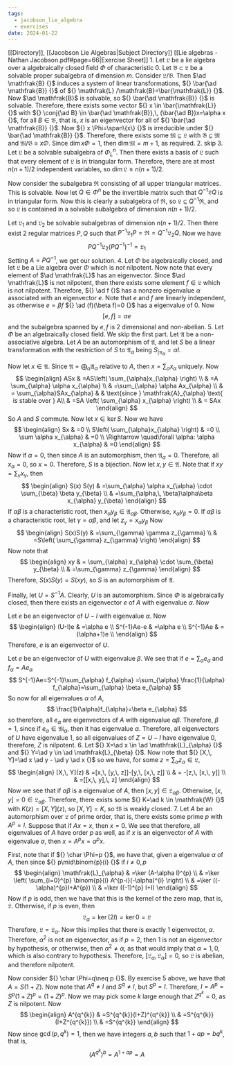 ```yaml
---
tags:
  - jacobson_lie_algebra
  - exercises
date: 2024-01-22
---
```

[[Directory]], [[Jacobson Lie Algebras|Subject Directory]]
[[Lie algebras - Nathan Jacobson.pdf#page=66|Exercise Sheet]]
1. 
Let ${} \mathfrak{L} {}$ be a lie algebra over a algebraically closed field ${} \Phi {}$ of characteristic 0. Let ${} \mathfrak{B}\subset \mathfrak{L} {}$ be a solvable proper subalgebra of dimension $m {}$. Consider ${} \mathfrak{L} / \mathfrak{B} {}$. Then $\ad \mathfrak{B} {}$ induces a system of linear transformations, ${} \bar{\ad \mathfrak{B}} {}$ of ${} \mathfrak{L} /\mathfrak{B}=\bar{\mathfrak{L}} {}$. Now $\ad \mathfrak{B}$ is solvable, so ${} \bar{\ad \mathfrak{B}} {}$ is solvable. Therefore, there exists some vector ${} x \in \bar{\mathfrak{L}} {}$ with ${} \conj{\ad B}  \in \bar{\ad \mathfrak{B}},\, (\bar{\ad B})x=\alpha x {}$, for all ${} B \in \mathfrak{B} {}$, that is, $x$ is an eigenvector for all of ${} \bar{\ad \mathfrak{B}} {}$. Now ${} x \Phi=\span\{x\} {}$ is irreducible under ${} \bar{\ad \mathfrak{B}} {}$. Therefore, there exists some ${} \mathfrak{M} \subseteq \mathfrak{L} {}$ with ${} \mathfrak{B} \subseteq  \mathfrak{M} {}$ and ${} \mathfrak{M} / \mathfrak{B} \cong  x\Phi {}$. Since ${} \dim x\Phi=1 {}$, then ${} \dim \mathfrak{M}=m+1 {}$, as required.
2. skip
3. 
Let ${} \mathfrak{L} {}$ be a solvable subalgebra of ${} \Phi^{n}_{L} {}$. Then there exists a basis of $\mathfrak{L}$ such that every element of $\mathfrak{L}$ is in triangular form. Therefore, there are at most ${} n(n+1)/2 {}$ independent variables, so ${} \dim \mathfrak{L} \leq n(n+1) /2 {}$. 

Now consider the subalgebra $\mathfrak{R} {}$ consisting of all upper triangular matrices. This is solvable. Now let ${} Q \in \Phi^{n} {}$ be the invertible matrix such that ${} Q^{-1}\mathfrak{L}Q {}$ is in triangular form. Now this is clearly a subalgebra of ${} \mathfrak{R}$, so ${} \mathfrak{L} \subseteq Q^{-1}\mathfrak{R} {}$, and so $\mathfrak{L} {}$ is contained in a solvable subalgebra of dimension ${} n(n+1) /2 {}$.

Let $\mathfrak{L}_{1} {}$ and $\mathfrak{L}_{2}$ be solvable subalgebras of dimension ${} n(n+1) / 2 {}$. Then there exist 2 regular matrices ${} P,\, Q {}$ such that ${} P^{-1}\mathfrak{L}_{1} P=\mathfrak{R}=Q^{-1}\mathfrak{L}_{2}Q {}$. Now we have 
$$
PQ^{-1}\mathfrak{L}_{2} (PQ^{-1})^{-1}=\mathfrak{L}_{1}
$$
Setting ${} A=PQ^{-1} {}$, we get our solution.
4. 
Let ${} \Phi {}$ be algebraically closed, and let ${} \mathfrak{L}$ be a Lie algebra over $\Phi {}$ which is *not* nilpotent. Now note that every element of $\ad \mathfrak{L}$ has an eigenvector. Since $\ad \mathfrak{L}$ is not nilpotent, then there exists some element ${} f \in \mathfrak{L} {}$ which is not nilpotent. Therefore, ${} \ad f {}$ has a nonzero eigenvalue $\alpha {}$ associated with an eigenvector ${} e {}$. Note that $e {}$ and $f {}$ are linearly independent, as otherwise ${} e=\beta f {}$ ${} \ad (f)(\beta f)=0 {}$ has a eigenvalue of ${} 0$. Now
$$
[e,\, f]=\alpha e
$$
and the subalgebra spanned by ${} e,\, f {}$ is 2 dimensional and non-abelian.
5. 
Let $\Phi$ be an algebraically closed field. We skip the first part. Let $\mathfrak{A}$ be a non-associative algebra. Let $A$ be an automorphism of $\mathfrak{A}$, and let ${} S {}$ be a linear transformation with the restriction of $S$ to $\mathfrak{A}_{\alpha}$ being ${} S_{|\mathfrak{A}_{\alpha}}=\alpha I {}$. 

Now let ${} x \in \mathfrak{A} {}$. Since ${} \mathfrak{A}=\bigoplus_{\alpha}\mathfrak{A}_{\alpha} {}$ relative to $A {}$, then ${} x=\sum_{\alpha} x_{\alpha} {}$ uniquely. Now 
$$
\begin{align}
 ASx & =AS\left( \sum_{\alpha}x_{\alpha} \right)   \\
 & =A \sum_{\alpha} \alpha x_{\alpha} \\
 & =\sum_{\alpha} \alpha Ax_{\alpha} \\
 & = \sum_{\alpha}SAx_{\alpha}  &  & \text{since } \mathfrak{A}_{\alpha} \text{ is stable over } A\\
 & =SA \left( \sum_{\alpha} x_{\alpha} \right) \\
 & = SAx
 \end{align}
$$
So $A$ and $S$ commute. Now let ${} x \in \ker S {}$. Now we have
$$
\begin{align}
Sx & =0 \\
S\left( \sum_{\alpha}x_{\alpha} \right) & =0 \\
\sum \alpha x_{\alpha} & =0 \\
\Rightarrow \quad\forall \alpha: \alpha x_{\alpha} & =0 
\end{align}
$$
Now if ${} \alpha=0 {}$, then since $A$ is an automorphism, then ${} \mathfrak{A}_{\alpha}=0 {}$. Therefore, all ${} x_{\alpha}=0 {}$, so ${} x=0 {}$. Therefore, $S$ is a bijection. Now let ${} x,\, y \in \mathfrak{A} {}$. Note that if ${} xy=\sum_{\gamma}x_{\gamma} {}$, then
$$
\begin{align}
S(x) S(y) & =\sum_{\alpha} \alpha x_{\alpha} \cdot  \sum_{\beta} \beta y_{\beta} \\
	 & =\sum_{\alpha,\, \beta}\alpha\beta x_{\alpha} y_{\beta}
\end{align}
$$
If $\alpha \beta$ is a characteristic root, then ${} x_{\alpha} y_{\beta} \in \mathfrak{A}_{\alpha\beta} {}$. Otherwise, ${} x_{\alpha} y_{\beta}=0 {}$. If $\alpha\beta {}$ is a characteristic root, let ${} \gamma=\alpha\beta {}$, and let ${} z_{\gamma}=x_{\alpha}y_{\beta} {}$ Now
$$
\begin{align}
S(x)S(y) & =\sum_{\gamma} \gamma z_{\gamma} \\
 & =S\left( \sum_{\gamma} z_{\gamma} \right)
\end{align}
$$
Now note that
$$
\begin{align}
 xy  & = \sum_{\alpha} x_{\alpha} \cdot \sum_{\beta} y_{\beta} \\
 & =\sum_{\gamma} z_{\gamma}
 \end{align}
$$
Therefore, ${} S(x)S(y)=S(xy) {}$, so $S$ is an automorphism of $\mathfrak{A}$. 

Finally, let ${} U=S^{-1}A {}$. Clearly, $U {}$ is an automorphism. Since $\Phi {}$ is algebraically closed, then there exists an eigenvector ${} e {}$ of ${} A {}$ with eigenvalue $\alpha {}$. Now 

Let $e {}$ be an eigenvector of $U-I {}$ with eigenvalue $\alpha$. Now
$$
\begin{align}
 (U-I)e & =\alpha e   \\
S^{-1}Ae-e & =\alpha e \\
S^{-1}Ae & =(\alpha+1)e \\
 \end{align}
$$
Therefore, $e$ is an eigenvector of $U$. 

Let $e {}$ be an eigenvector of $U {}$ with eigenvalue ${} \beta {}$. We see that if ${} e=\sum_{\alpha} e_{\alpha} {}$ and ${} f_{\alpha}=Ae_{\alpha} {}$
$$
S^{-1}Ae=S^{-1}\sum_{\alpha} f_{\alpha} =\sum_{\alpha} \frac{1}{\alpha} f_{\alpha}=\sum_{\alpha} \beta e_{\alpha}
$$
So now for all eigenvalues $\alpha {}$ of ${} A {}$, 
$$
\frac{1}{\alpha}f_{\alpha}=\beta e_{\alpha}
$$
so therefore, all ${} e_{\alpha} {}$ are eigenvectors of ${} A {}$ with eigenvalue $\alpha\beta {}$. Therefore, ${} \beta=1 {}$, since if ${} e_{\alpha} \in \mathfrak{M}_{\alpha} {}$, then it has eigenvalue $\alpha$. Therefore, all eigenvectors of $U$ have eigenvalue $1$, so all eigenvalues of ${} Z=U-I {}$ have eigenvalue $0$, therefore, $Z {}$ is nilpotent.
6. 
Let ${} X=\ad x \in \ad \mathfrak{L}_{\alpha} {}$ and ${} Y=\ad y \in  \ad  \mathfrak{L}_{\beta} {}$. Now note that ${} [X,\, Y]=\ad x \ad y - \ad y \ad x {}$ so we have, for some ${} z=\sum_{\alpha}z_{\alpha} \in \mathfrak{L} {}$,
$$
	\begin{align}
 [X,\, Y](z) & =[x,\, [y,\, z]]-[y,\, [x,\, z]]   \\
 & = -[z,\, [x,\, y]] \\
 & =[[x,\, y],\, z]
 \end{align}
$$
Now we see that if $\alpha\beta {}$ is a eigenvalue of ${} A {}$, then ${} [x,\, y] \in \mathfrak{L}_{\alpha \beta} {}$. Otherwise, ${} [x,\, y]=0 \in \mathfrak{L}_{\alpha \beta} {}$. Therefore, there exists some ${} K=\ad k \in \mathfrak{W} {}$ with ${} K(z)=[X,\, Y](z) {}$, so ${} [X,\, Y]=K {}$, so $\mathfrak{W}$ is weakly closed.
7. 
Let $A$ be an automorphism over $\mathfrak{L}$ of prime order, that is, there exists some prime $p$ with ${} A^{p}=I {}$. Suppose that if ${} Ax=x {}$, then ${} x=0 {}$. We see that therefore, all eigenvalues of $A {}$ have order $p {}$ as well, as if $x {}$ is an eigenvector of ${} A {}$ with eigenvalue $\alpha {}$, then ${} x=A^{p}x=\alpha^{p}x. {}$ 

First, note that if ${} \char \Phi=p {}$, we have that, given a eigenvalue $\alpha {}$ of ${} A {}$, then since ${} p\mid\binom{p}{i}  {}$ if ${} i\neq 0, p {}$
$$
\begin{align}
 \mathfrak{L}_{\alpha} & =\ker (A-\alpha I)^{p}   \\
 & =\ker \left( \sum_{i=0}^{p} \binom{p}{i} A^{p-i}(-\alpha)^{i} \right) \\
 & =\ker ((-\alpha)^{p}I+A^{p}) \\
 & =\ker ((-1)^{p} I+I)
 \end{align}
$$
Now if $p$ is odd, then we have that this is the kernel of the zero map, that is, $\mathfrak{L}$. Otherwise, if $p$ is even, then 
$$
\mathfrak{L}_{\alpha}=\ker (2I)=\ker 0=\mathfrak{L}
$$
Therefore, ${} \mathfrak{L}=\mathfrak{L}_{\alpha} {}$. Now this implies that there is exactly 1 eigenvector, $\alpha$. Therefore, $\alpha^{2}$ is not an eigenvector, as if ${} p=2 {}$, then $1$ is not an eigenvector by hypothesis, or otherwise, then $\alpha^{2}\neq\alpha$, as that would imply that ${} \alpha=1,\, 0 {}$, which is also contrary to hypothesis. Therefore, ${} [\mathfrak{L}_{\alpha} ,\, \mathfrak{L}_{\alpha}]=0 {}$, so $\mathfrak{L}$ is abelian, and therefore nilpotent. 

Now consider ${} \char \Phi=q\neq p {}$. By exercise $5$ above, we have that ${} A=S(1+Z) {}$. Now note that $A^{q}\neq I {}$ and ${} S^{q}\neq I {}$, but ${} S^{p}=I {}$. Therefore, ${} I=A^{p}=S^{p}(1+Z)^{p}=(1+Z)^{p} {}$. Now we may pick some ${} k {}$ large enough that ${} Z^{q^{k}}=0 {}$, as $Z {}$ is nilpotent. Now
$$
\begin{align}
 A^{q^{k}} & =S^{q^{k}}(I+Z)^{q^{k}}   \\
 & =S^{q^{k}}(I+Z^{q^{k}}) \\
 & =S^{q^{k}}
 \end{align}
$$
Now since ${} \gcd(p,\, q^{k})=1 {}$, then we have integers ${} a,\, b {}$ such that ${} 1+ap=bq^{k} {}$, that is,
$$
(A^{q^{k}})^{b}=A^{1+ap}=A
$$
